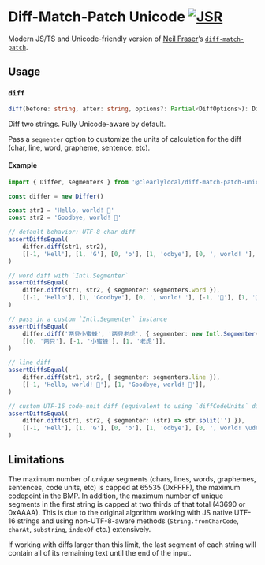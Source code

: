 # Diff-Match-Patch Unicode [![JSR](https://jsr.io/badges/@clearlylocal/diff-match-patch-unicode)](https://jsr.io/@clearlylocal/diff-match-patch-unicode)

Modern JS/TS and Unicode-friendly version of [Neil Fraser](https://github.com/NeilFraser)’s [`diff-match-patch`](https://github.com/google/diff-match-patch).

## Usage

### `diff`

```ts
diff(before: string, after: string, options?: Partial<DiffOptions>): Diff[]
```

Diff two strings. Fully Unicode-aware by default.

Pass a `segmenter` option to customize the units of calculation for the diff (char, line, word, grapheme, sentence, etc).

#### Example

```ts
import { Differ, segmenters } from '@clearlylocal/diff-match-patch-unicode'

const differ = new Differ()

const str1 = 'Hello, world! 💫'
const str2 = 'Goodbye, world! 💩'

// default behavior: UTF-8 char diff
assertDiffsEqual(
    differ.diff(str1, str2),
    [[-1, 'Hell'], [1, 'G'], [0, 'o'], [1, 'odbye'], [0, ', world! '], [-1, '💫'], [1, '💩']],
)

// word diff with `Intl.Segmenter`
assertDiffsEqual(
    differ.diff(str1, str2, { segmenter: segmenters.word }),
    [[-1, 'Hello'], [1, 'Goodbye'], [0, ', world! '], [-1, '💫'], [1, '💩']],
)

// pass in a custom `Intl.Segmenter` instance
assertDiffsEqual(
    differ.diff('两只小蜜蜂', '两只老虎', { segmenter: new Intl.Segmenter('zh-CN', { granularity: 'word' }) }),
    [[0, '两只'], [-1, '小蜜蜂'], [1, '老虎']],
)

// line diff
assertDiffsEqual(
    differ.diff(str1, str2, { segmenter: segmenters.line }),
    [[-1, 'Hello, world! 💫'], [1, 'Goodbye, world! 💩']],
)

// custom UTF-16 code-unit diff (equivalent to using `diffCodeUnits` directly... but less performant)
assertDiffsEqual(
    differ.diff(str1, str2, { segmenter: (str) => str.split('') }),
    [[-1, 'Hell'], [1, 'G'], [0, 'o'], [1, 'odbye'], [0, ', world! \ud83d'], [-1, '\udcab'], [1, '\udca9']],
)
```

## Limitations

The maximum number of _unique_ segments (chars, lines, words, graphemes, sentences, code units, etc) is capped at 65535 (0xFFFF), the maximum codepoint in the BMP. In addition, the maximum number of unique segments in the first string is capped at two thirds of that total (43690 or 0xAAAA). This is due to the original algorithm working with JS native UTF-16 strings and using non-UTF-8-aware methods (`String.fromCharCode`, `charAt`, `substring`, `indexOf` etc.) extensively.

If working with diffs larger than this limit, the last segment of each string will contain all of its remaining text until the end of the input.
